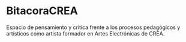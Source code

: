 # BitacoraCREA
Espacio de pensamiento y crítica frente a los procesos pedagógicos y artísticos como artista formador en Artes Electrónicas de CREA. 
